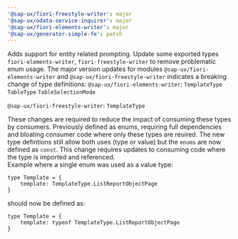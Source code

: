 ```yaml
---
'@sap-ux/fiori-freestyle-writer': major
'@sap-ux/odata-service-inquirer': major
'@sap-ux/fiori-elements-writer': major
'@sap-ux/generator-simple-fe': patch
---
```


Adds support for entity related prompting. Update some exported types `fiori-elements-writer`, `fiori-freestyle-writer` to remove problematic enum usage.
The major version updates for modules `@sap-ux/fiori-elements-writer` and `@sap-ux/fiori-freestyle-writer` indicates a breaking change of type definitions:
`@sap-ux/fiori-elements-writer`:
 `TemplateType`
 `TableType`
 `TableSelectionMode`

 `@sap-ux/fiori-freestyle-writer`:
 `TemplateType`

These changes are required to reduce the impact of consuming these types by consumers. Previously defined as enums, requiring full dependencies and bloating 
consumer code where only these types are reuired. The new type defintions still allow both uses (type or value) but the `enums` are now defined as `const`.
This change requires updates to consuming code where the type is imported and referenced.  
Example where a single enum was used as a value type:

```
type Template = {
    template: TemplateType.ListReportObjectPage
}
```

should now be defined as:

```
type Template = {
    template: typeof TemplateType.ListReportObjectPage
}
```
